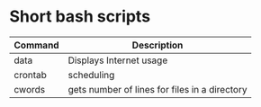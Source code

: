 # Short bash scripts
| Command | Description |
| ---  | --- |
| data | Displays Internet usage          |
| crontab | scheduling |
| cwords  | gets number of lines for files in a directory |
